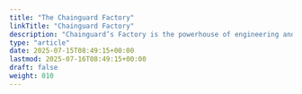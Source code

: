 ```yaml
---
title: "The Chainguard Factory"
linkTitle: "Chainguard Factory"
description: "Chainguard’s Factory is the powerhouse of engineering and automation that continuously transforms the chaos of open source into secure, up-to-date containers, libraries, and VMs at massive scale."
type: "article"
date: 2025-07-15T08:49:15+00:00
lastmod: 2025-07-16T08:49:15+00:00
draft: false
weight: 010
---
```

